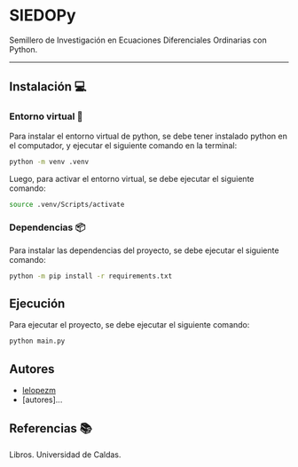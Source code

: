 # SIEDOPy
Semillero de Investigación en Ecuaciones Diferenciales Ordinarias con Python.

---
## Instalación :computer:
### Entorno virtual :snake:
Para instalar el entorno virtual de python, se debe tener instalado python en el computador, y ejecutar el siguiente comando en la terminal:
```bash
python -m venv .venv
```

Luego, para activar el entorno virtual, se debe ejecutar el siguiente comando:
```bash
source .venv/Scripts/activate
```

### Dependencias :package:
Para instalar las dependencias del proyecto, se debe ejecutar el siguiente comando:
```bash
python -m pip install -r requirements.txt
```

## Ejecución
Para ejecutar el proyecto, se debe ejecutar el siguiente comando:
```bash
python main.py
```

## Autores
- [lelopezm](https://github.com/lelopezm)
- [autores]...


## Referencias :books:
Libros.
Universidad de Caldas.